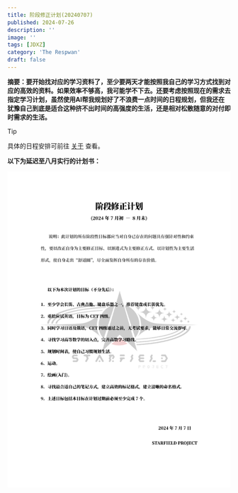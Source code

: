 ```yaml
---
title: 阶段修正计划(20240707)
published: 2024-07-26
description: ''
image: ''
tags: [JDXZ]
category: 'The Respwan'
draft: false 
---
```

**摘要：要开始找对应的学习资料了，至少要两天才能按照我自己的学习方式找到对应的高效的资料。如果效率不够高，我可能学不下去。还要考虑按照现在的需求去指定学习计划，虽然使用AI帮我规划好了不浪费一点时间的日程规划，但我还在犹豫自己到底是适合这种挤不出时间的高强度的生活，还是相对松散随意的对付即时需求的生活。**

> [!TIP]
> 具体的日程安排可前往 [关于](http://blog.project-hoshizora.cn/about) 查看。

**以下为延迟至八月实行的计划书：**

<img src="https://github.com/HoshiriAki/hoshiriaki.github.io/blob/main/src/content/posts/jdxz/jdxz20240707.png/?raw=true">